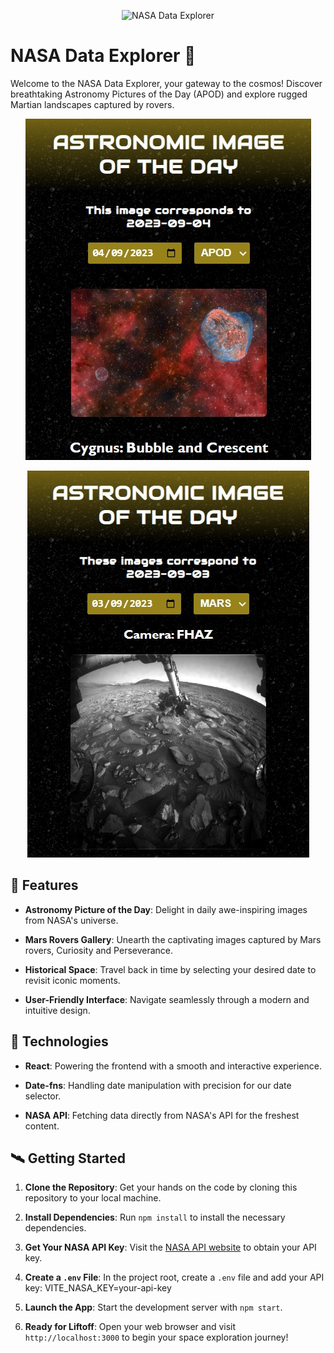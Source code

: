 <p align="center">
  <img src="https://upload.wikimedia.org/wikipedia/commons/thumb/e/e5/NASA_logo.svg/2449px-NASA_logo.svg.png" alt="NASA Data Explorer" width="300" />
</p>

# NASA Data Explorer 🌌

Welcome to the NASA Data Explorer, your gateway to the cosmos!
Discover breathtaking Astronomy Pictures of the Day (APOD) and explore rugged Martian landscapes captured by rovers.

<p align="center">
  <img src="./public/assets/images/apod.jpg" alt="NASA Data Explorer Screenshot" />
</p>
<p align="center">
  <img src="./public/assets/images/marsrover.jpg" alt="NASA Data Explorer Screenshot" />
</p>

## 🚀 Features

- **Astronomy Picture of the Day**: Delight in daily awe-inspiring images from NASA's universe.

- **Mars Rovers Gallery**: Unearth the captivating images captured by Mars rovers, Curiosity and Perseverance.

- **Historical Space**: Travel back in time by selecting your desired date to revisit iconic moments.

- **User-Friendly Interface**: Navigate seamlessly through a modern and intuitive design.

## 🌟 Technologies

- **React**: Powering the frontend with a smooth and interactive experience.

- **Date-fns**: Handling date manipulation with precision for our date selector.

- **NASA API**: Fetching data directly from NASA's API for the freshest content.

## 🛰️ Getting Started

1. **Clone the Repository**: Get your hands on the code by cloning this repository to your local machine.

2. **Install Dependencies**: Run `npm install` to install the necessary dependencies.

3. **Get Your NASA API Key**: Visit the [NASA API website](https://api.nasa.gov/) to obtain your API key.

4. **Create a `.env` File**: In the project root, create a `.env` file and add your API key: VITE_NASA_KEY=your-api-key

5. **Launch the App**: Start the development server with `npm start`.

6. **Ready for Liftoff**: Open your web browser and visit `http://localhost:3000` to begin your space exploration journey!
